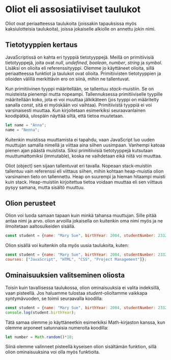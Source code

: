# Oliot eli assosiatiiviset taulukot

Oliot ovat periaatteessa taulukoita (joissakin tapauksissa myös kaksiulotteisia taulukoita), joissa jokaiselle alkiolle on annettu jokin nimi.

## Tietotyyppien kertaus

JavaScriptissä on kahta eri tyyppiä tietotyyppejä. Meillä on primitiivisiä tietotyyppejä, joita ovat *null*, *undefined*, *boolean*, *number*, *string* ja *symbol*. Lisäksi on olioita eli referenssityyppi. Olemme jo käyttäneet olioita, sillä periaatteessa funktiot ja taulukot ovat olioita. Primitiivisten tietotyyppien ja olioiden välillä merkittävin ero on siinä, mihin ne tallentuvat. 

Kun primitiivinen tyyppi määritellään, se tallentuu *stack*-muistiin. Se on muisteista pienempi mutta nopeampi. Tallennuksessa primitiiviselle tyypille määritellään koko, jota ei voi muuttaa jälkikäteen (jos tyyppi on määritelty sanalla *const*, sitä ei myöskään voi vaihtaa). Primitiivistä tyyppiä ei voi varsinaisesti muuttaa. Kun kirjoitetaan esimerkiksi seuraavanlainen koodipätkä, ulospäin näyttää siltä, että tietoa muutetaan.

````js
let name = "Anna";
name = "Nenna";
````
Kuitenkin muistissa muuttamista ei tapahdu, vaan JavaScript luo uuden muuttujan samalla nimellä ja viittaa aina siihen uusimpaan. Vanhempi katoaa pienen ajan päästä muistista. Siksi primitiivisiä tietotyyppejä kutsutaan muuttumattomiksi (immutable), koska ne vaihdetaan eikä niitä voi muuttaa.

Oliot (object) sen sijaan tallentuvat eri tavalla. Nopeaan stack-muistiin tallentuu vain referenssi eli viittaus siihen, mihin kohtaan heap-muistia olion varsinainen tieto on tallennettu. Heap on suurempi ja hieman hitaampi muisti kuin stack. Heap-muistiin kirjoitettua tietoa voidaan muuttaa eli sen viittaus pysyy samana, mutta sisältö muuttuu. 


## Olion perusteet

Olion voi luoda samaan tapaan kuin minkä tahansa muuttujan. Sille pitää antaa nimi ja arvo. olion arvoilla jokaisella on kuitenkin oma nimi myös ja ne ilmoitetaan aaltosulkeiden sisällä.

````js
const student = {name: "Mary Sue", birthYear: 2004, studentNumber: 23328799};
````

Olion sisällä voi kuitenkin olla myös uusia taulukoita, kuten:

````js
const student = {name: "Mary Sue", birthYear: 2004, studentNumber: 23328799, 
courses: ["JavaScript", "HTML", "CSS", "Project Management"]};
````

## Ominaisuuksien valitseminen oliosta

Toisin kuin tavallisessa taulukossa, olion ominaisuuksia ei valita indeksillä, vaan pisteellä. Jos haluamme tulostaa *student*-olioltamme vaikkapa syntymävuoden, se toimii seuraavalla koodilla: 

````js
const student = {name: "Mary Sue", birthYear: 2004, studentNumber: 23328799};
console.log(student.birthYear);
````

Tätä samaa olemme jo käyttäneetkin esimerkiksi Math-kirjaston kanssa, kun olemme arponeet satunnaisia numeroita koodilla:
````js
let number = Math.random()*10;
````

Siinä olemme valinneet pisteellä kyseisen olion sisältämän funktion, sillä olion ominaisuuksina voi olla myös funktioita.